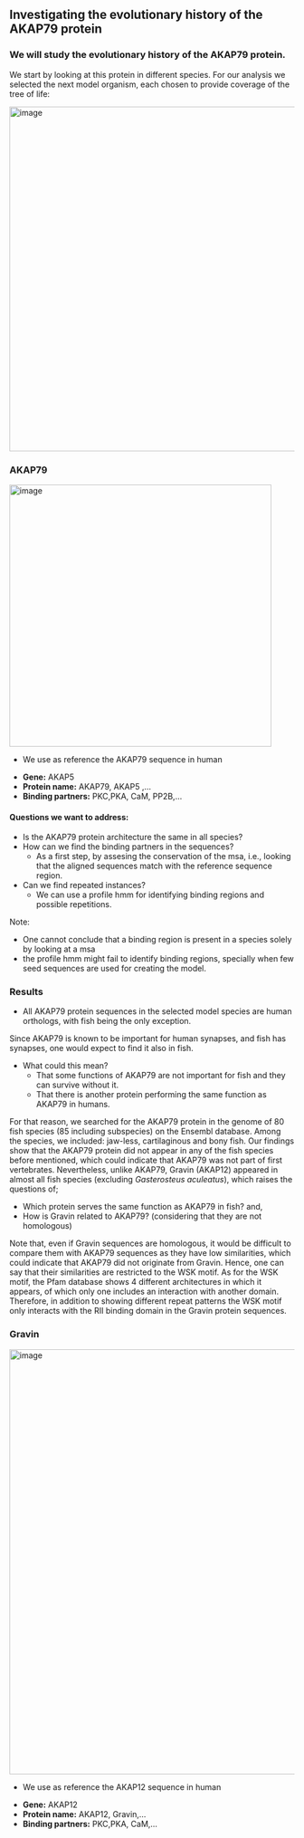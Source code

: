 ## Investigating the evolutionary history of the AKAP79 protein

### We will study the evolutionary history of the AKAP79 protein.

We start by looking at this protein in different species. For our analysis we selected the next model organism, each chosen to provide coverage 
 of the tree of life:


<img width="609" alt="image" src="https://user-images.githubusercontent.com/16377368/182667771-85023bb1-8c58-44dc-8a03-035febca9eef.png">


### AKAP79

<img width="463" alt="image" src="https://user-images.githubusercontent.com/16377368/182708369-df5f62af-62c1-47c0-93eb-5161715cd11e.png">

* We use as reference the AKAP79 sequence in human
- **Gene:** AKAP5
- **Protein name:** AKAP79, AKAP5 ,…
- **Binding partners:** PKC,PKA, CaM, PP2B,…

#### Questions we want to address:

- Is the AKAP79 protein architecture the same in all species?
- How can we find the binding partners in the sequences? 
    - As a first step, by assesing the conservation of the msa, i.e., looking that the aligned sequences match with the reference sequence region. 
- Can we find repeated instances?
    - We can use a profile hmm for identifying binding regions and possible repetitions.
    
Note:
- One cannot conclude that a binding region is present in a species solely by looking at a msa
- the profile hmm might fail to identify binding regions, specially when few seed sequences are used for creating the model.


### Results
- All AKAP79 protein sequences in the selected model species are  human orthologs, with fish being the only exception.

Since AKAP79 is known to be important for human synapses, and fish has synapses, one would expect to find it also in fish.
- What could this mean?
    * That some functions of AKAP79 are not important for fish and they can survive without it.
    * That there is another protein performing the same function as AKAP79 in humans.
    
For that reason, we searched for the AKAP79 protein in the genome of 80 fish species (85 including subspecies) on the Ensembl database.
Among the species, we included:  jaw-less, cartilaginous and bony fish.
Our findings show that the AKAP79 protein did not appear in any of the fish species before mentioned, which could indicate that AKAP79 
was not part of first vertebrates. Nevertheless, unlike AKAP79, Gravin (AKAP12) appeared in almost all fish species 
(excluding *Gasterosteus aculeatus*), which raises the questions of;
- Which protein serves the same function as AKAP79 in fish? and, 
- How is Gravin related to AKAP79? (considering that they are not homologous)

Note that, even if  Gravin sequences are homologous, it would be difficult to compare them with AKAP79 sequences as they have low similarities,
which could indicate that AKAP79 did not originate from Gravin. Hence, one can say that their similarities are restricted to the WSK motif.
As for the WSK motif, the Pfam database shows 4 different architectures in which it appears, of which only one includes an interaction with
another domain. Therefore, in addition to showing different repeat patterns the WSK motif only interacts with the RII binding domain in the 
Gravin protein sequences.

### Gravin

<img width="751" alt="image" src="https://user-images.githubusercontent.com/16377368/182708630-99115926-e8c0-453a-9f0d-b643e6948646.png">

* We use as reference the AKAP12 sequence in human
- **Gene:** AKAP12
- **Protein name:** AKAP12, Gravin,…
- **Binding partners:** PKC,PKA, CaM,…




